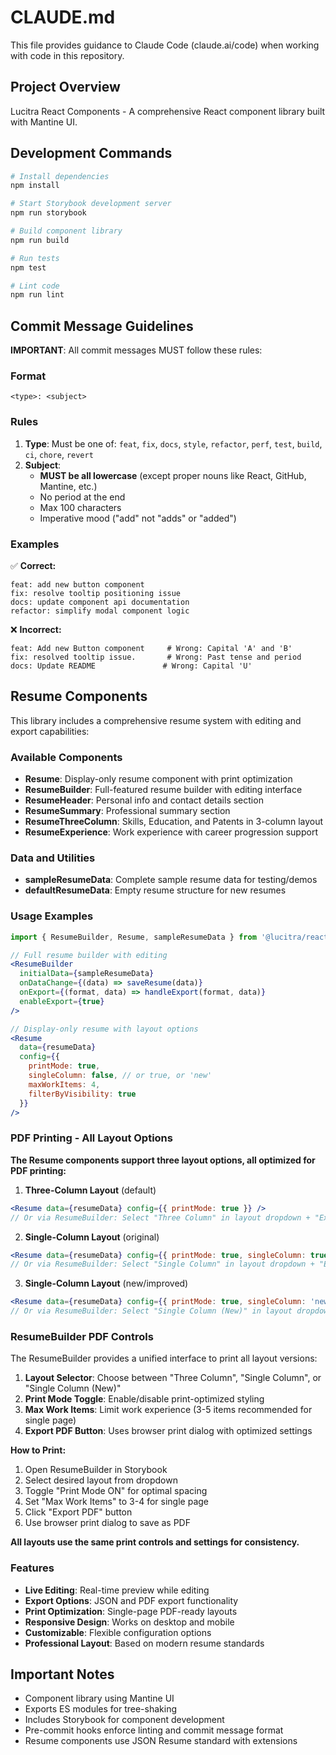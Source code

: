 # CLAUDE.md

This file provides guidance to Claude Code (claude.ai/code) when working with code in this repository.

## Project Overview

Lucitra React Components - A comprehensive React component library built with Mantine UI.

## Development Commands

```bash
# Install dependencies
npm install

# Start Storybook development server
npm run storybook

# Build component library
npm run build

# Run tests
npm test

# Lint code
npm run lint
```

## Commit Message Guidelines

**IMPORTANT**: All commit messages MUST follow these rules:

### Format
```
<type>: <subject>
```

### Rules
1. **Type**: Must be one of: `feat`, `fix`, `docs`, `style`, `refactor`, `perf`, `test`, `build`, `ci`, `chore`, `revert`
2. **Subject**: 
   - **MUST be all lowercase** (except proper nouns like React, GitHub, Mantine, etc.)
   - No period at the end
   - Max 100 characters
   - Imperative mood ("add" not "adds" or "added")

### Examples
✅ **Correct:**
```
feat: add new button component
fix: resolve tooltip positioning issue
docs: update component api documentation
refactor: simplify modal component logic
```

❌ **Incorrect:**
```
feat: Add new Button component     # Wrong: Capital 'A' and 'B'
fix: resolved tooltip issue.       # Wrong: Past tense and period
docs: Update README               # Wrong: Capital 'U'
```

## Resume Components

This library includes a comprehensive resume system with editing and export capabilities:

### Available Components

- **Resume**: Display-only resume component with print optimization
- **ResumeBuilder**: Full-featured resume builder with editing interface
- **ResumeHeader**: Personal info and contact details section
- **ResumeSummary**: Professional summary section
- **ResumeThreeColumn**: Skills, Education, and Patents in 3-column layout
- **ResumeExperience**: Work experience with career progression support

### Data and Utilities

- **sampleResumeData**: Complete sample resume data for testing/demos
- **defaultResumeData**: Empty resume structure for new resumes

### Usage Examples

```jsx
import { ResumeBuilder, Resume, sampleResumeData } from '@lucitra/react-components';

// Full resume builder with editing
<ResumeBuilder 
  initialData={sampleResumeData}
  onDataChange={(data) => saveResume(data)}
  onExport={(format, data) => handleExport(format, data)}
  enableExport={true}
/>

// Display-only resume with layout options
<Resume 
  data={resumeData}
  config={{
    printMode: true,
    singleColumn: false, // or true, or 'new'
    maxWorkItems: 4,
    filterByVisibility: true
  }}
/>
```

### PDF Printing - All Layout Options

**The Resume components support three layout options, all optimized for PDF printing:**

1. **Three-Column Layout** (default)
```jsx
<Resume data={resumeData} config={{ printMode: true }} />
// Or via ResumeBuilder: Select "Three Column" in layout dropdown + "Export PDF"
```

2. **Single-Column Layout** (original)
```jsx
<Resume data={resumeData} config={{ printMode: true, singleColumn: true }} />
// Or via ResumeBuilder: Select "Single Column" in layout dropdown + "Export PDF"
```

3. **Single-Column Layout** (new/improved)
```jsx
<Resume data={resumeData} config={{ printMode: true, singleColumn: 'new' }} />
// Or via ResumeBuilder: Select "Single Column (New)" in layout dropdown + "Export PDF"
```

### ResumeBuilder PDF Controls

The ResumeBuilder provides a unified interface to print all layout versions:

1. **Layout Selector**: Choose between "Three Column", "Single Column", or "Single Column (New)"
2. **Print Mode Toggle**: Enable/disable print-optimized styling
3. **Max Work Items**: Limit work experience (3-5 items recommended for single page)
4. **Export PDF Button**: Uses browser print dialog with optimized settings

**How to Print:**
1. Open ResumeBuilder in Storybook
2. Select desired layout from dropdown
3. Toggle "Print Mode ON" for optimal spacing
4. Set "Max Work Items" to 3-4 for single page
5. Click "Export PDF" button
6. Use browser print dialog to save as PDF

**All layouts use the same print controls and settings for consistency.**

### Features

- **Live Editing**: Real-time preview while editing
- **Export Options**: JSON and PDF export functionality
- **Print Optimization**: Single-page PDF-ready layouts
- **Responsive Design**: Works on desktop and mobile
- **Customizable**: Flexible configuration options
- **Professional Layout**: Based on modern resume standards

## Important Notes

- Component library using Mantine UI
- Exports ES modules for tree-shaking
- Includes Storybook for component development
- Pre-commit hooks enforce linting and commit message format
- Resume components use JSON Resume standard with extensions